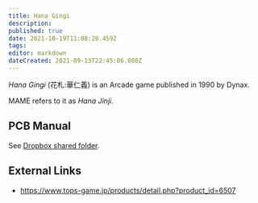 ```yaml
---
title: Hana Gingi
description: 
published: true
date: 2021-10-19T11:08:20.459Z
tags: 
editor: markdown
dateCreated: 2021-09-13T22:45:06.080Z
---
```


_Hana Gingi_ (<span lang='ja'>花札:華仁義</span>) is an Arcade game published in 1990 by Dynax. 

MAME refers to it as _Hana Jinji_.

## PCB Manual

See [Dropbox shared folder](https://www.dropbox.com/sh/fm1k44pnnyj0dae/AABaCalwywcWK-aXTdST-2ZIa?dl=0).

## External Links
- https://www.tops-game.jp/products/detail.php?product_id=6507